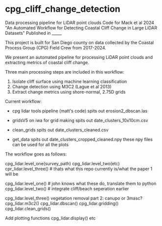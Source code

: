 # cpg_cliff_change_detection
Data processing pipeline for LiDAR point clouds
Code for Mack et al 2024 "An Automated Workflow for Detecting Coastal Cliff Change in Large LiDAR Datasets"
Published in _____

This project is built for San Diego county on data collected by the Coastal Process Group (CPG) Field Crew from 2017-2024.

We present an automated pipeline for processing LiDAR point clouds and extracting metrics of coastal cliff change.

Three main processing steps are included in this workflow:
1. Isolate cliff surface using machine learning classification
2. Change detection using M3C2 (Lague et al 2013)
3. Extract change metrics using shore-normal, 2.75D grids


Current workflow:
- cpg lidar tools pipeline (matt's code)
   spits out erosion2_dbscan.las

- gridsV5 on iwa for grid making
    spits out date_clusters_10x10cm.csv
- clean_grids
    spits out date_clusters_cleaned.csv
- get_data
    spits out date_clusters_cropped_cleaned.npy
    these npy files can be used for all the plots






The workflow goes as follows:

cpg_lidar.level_one(survey_path)
cpg_lidar.level_two(etc)
cpr_lidar.level_three() # thats what this repo currently is/what the paper 1 will be


cpg_lidar.level_one() # john knows what these do, translate them to python
cpg_lidar.level_two() # integrate cliff/beach seperation earlier

cpg_lidar.level_three() 
vegetation removal part 2: canupo or 3masc?
cpg_lidar.m3c2()
cpg_lidar.dbscan()
cpg_lidar.gridding()
cpg_lidar.clean_grids()


Add plotting functions
cpg_lidar.display()
 etc





  
  
